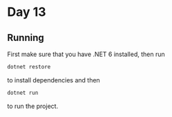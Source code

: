 # Day 13

## Running

First make sure that you have .NET 6 installed, then run

```bash
dotnet restore
```

to install dependencies and then

```bash
dotnet run
```

to run the project.
